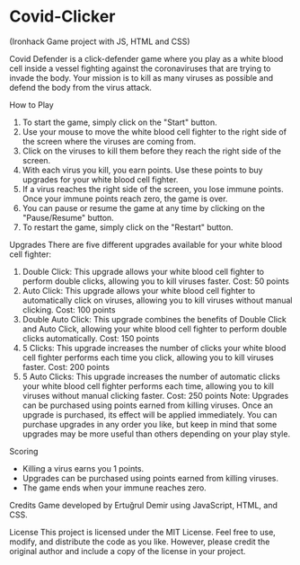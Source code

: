# Covid-Clicker

(Ironhack Game project with JS, HTML and CSS)

Covid Defender is a click-defender game where you play as a white blood cell inside a vessel fighting against the coronaviruses that are trying to invade the body. 
Your mission is to kill as many viruses as possible and defend the body from the virus attack.

How to Play
1. To start the game, simply click on the "Start" button.
2. Use your mouse to move the white blood cell fighter to the right side of the screen where the viruses are coming from.
3. Click on the viruses to kill them before they reach the right side of the screen.
4. With each virus you kill, you earn points. Use these points to buy upgrades for your white blood cell fighter.
5. If a virus reaches the right side of the screen, you lose immune points. Once your immune points reach zero, the game is over.
6. You can pause or resume the game at any time by clicking on the "Pause/Resume" button.
7. To restart the game, simply click on the "Restart" button.

Upgrades
There are five different upgrades available for your white blood cell fighter:
1. Double Click: This upgrade allows your white blood cell fighter to perform double clicks, allowing you to kill viruses faster. Cost: 50 points
2. Auto Click: This upgrade allows your white blood cell fighter to automatically click on viruses, allowing you to kill viruses without manual clicking. Cost: 100 points
3. Double Auto Click: This upgrade combines the benefits of Double Click and Auto Click, allowing your white blood cell fighter to perform double clicks automatically. Cost: 150 points
4. 5 Clicks: This upgrade increases the number of clicks your white blood cell fighter performs each time you click, allowing you to kill viruses faster. Cost: 200 points
5. 5 Auto Clicks: This upgrade increases the number of automatic clicks your white blood cell fighter performs each time, allowing you to kill viruses without manual clicking faster. Cost: 250 points
Note: Upgrades can be purchased using points earned from killing viruses. Once an upgrade is purchased, its effect will be applied immediately. You can purchase upgrades in any order you like, but keep in mind that some upgrades may be more useful than others depending on your play style.


Scoring
* Killing a virus earns you 1 points.
* Upgrades can be purchased using points earned from killing viruses.
* The game ends when your immune reaches zero.

Credits
Game developed by Ertuğrul Demir using JavaScript, HTML, and CSS.

License
This project is licensed under the MIT License. Feel free to use, modify, and distribute the code as you like. However, please credit the original author and include a copy of the license in your project.
